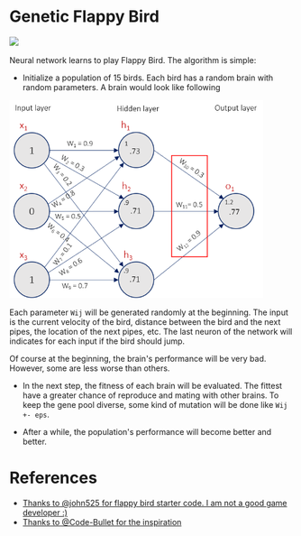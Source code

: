 # Genetic Flappy Bird

![](data/result-1.gif)

Neural network learns to play Flappy Bird. The algorithm is simple:
- Initialize a population of 15 birds. Each bird has a random brain with random parameters. A brain would look like following

<img src="data/network.png" width="450"></img>

Each parameter ``Wij`` will be generated randomly at the beginning. The input is the current velocity of the bird, distance 
between the bird and the next pipes, the location of the next pipes, etc. The last neuron of the network will indicates for each input
if the bird should jump.

Of course at the beginning, the brain's performance will be very bad. However, some are less worse than others.

- In the next step, the fitness of each brain will be evaluated. The fittest have a greater chance of reproduce and mating with 
other brains. To keep the gene pool diverse, some kind of mutation will be done like ``Wij +- eps``.

- After a while, the population's performance will become better and better.

# References
- [Thanks to @john525 for flappy bird starter code. I am not a good game developer :)](https://github.com/john525/Flappy-Bird-Clone)
- [Thanks to @Code-Bullet for the inspiration](https://www.youtube.com/watch?v=WSW-5m8lRMs&t=376s)